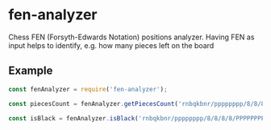 # fen-analyzer
Chess FEN (Forsyth-Edwards Notation) positions analyzer. Having FEN as input helps to identify, e.g. how many pieces left on the board

## Example
```javascript
const fenAnalyzer = require('fen-analyzer');

const piecesCount = fenAnalyzer.getPiecesCount('rnbqkbnr/pppppppp/8/8/8/8/PPPPPPPP/RNBQKBNR w KQkq - 0 1') // 32

const isBlack = fenAnalyzer.isBlack('rnbqkbnr/pppppppp/8/8/8/8/PPPPPPPP/RNBQKBNR w KQkq - 0 1') // false

```
